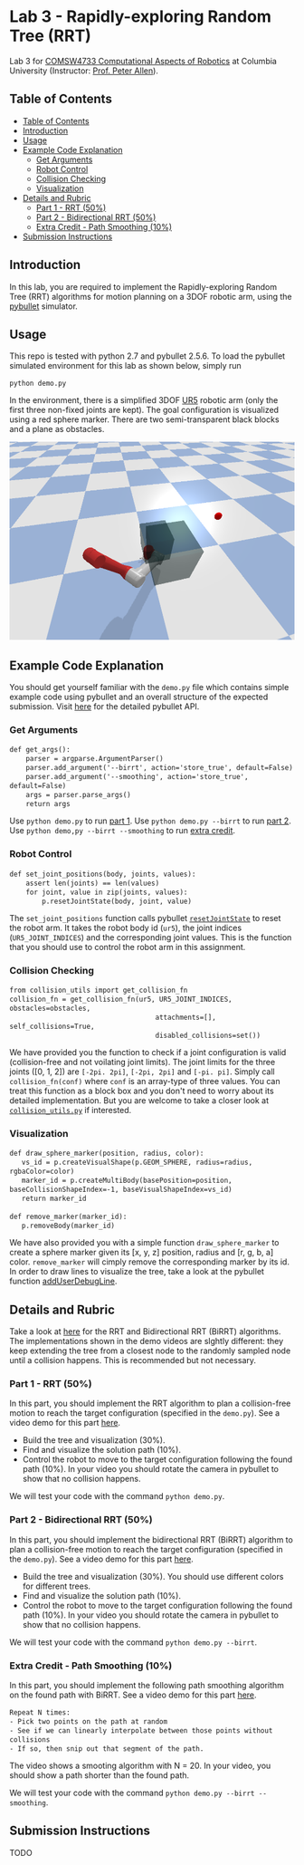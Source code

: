 # Lab 3 - Rapidly-exploring Random Tree (RRT)
Lab 3 for [COMSW4733 Computational Aspects of Robotics](https://www.cs.columbia.edu/~allen/F19/) at Columbia University (Instructor: [Prof. Peter Allen](http://www.cs.columbia.edu/~allen/)).


## Table of Contents
- [Table of Contents](#table-of-contents)
- [Introduction](#introduction)
- [Usage](#usage)
- [Example Code Explanation](#example-code-explanation)
  - [Get Arguments](#get-arguments)
  - [Robot Control](#robot-control)
  - [Collision Checking](#collision-checking)
  - [Visualization](#visualization)
- [Details and Rubric](#details-and-rubric)
  - [Part 1 - RRT (50%)](#part-1---rrt-50)
  - [Part 2 - Bidirectional RRT (50%)](#part-2---bidirectional-rrt-50)
  - [Extra Credit - Path Smoothing (10%)](#extra-credit---path-smoothing-10)
- [Submission Instructions](#submission-instructions)

## Introduction
In this lab, you are required to implement the Rapidly-exploring Random Tree (RRT) algorithms for motion planning on a 3DOF robotic arm, using the [pybullet](https://pybullet.org/wordpress/) simulator.

## Usage
This repo is tested with python 2.7 and pybullet 2.5.6. To load the pybullet simulated environment for this lab as shown below, simply run

```
python demo.py
```

In the environment, there is a simplified 3DOF [UR5](https://www.universal-robots.com/products/ur5-robot/?gclid=EAIaIQobChMIu9ny1NOU5QIVhJ6fCh0DKAIMEAAYASAAEgJWuvD_BwE) robotic arm (only the first three non-fixed joints are kept). The goal configuration is visualized using a red sphere marker. There are two semi-transparent black blocks and a plane as obstacles.

<p align="center">
  <img src="environment.png", height="350">
</p>



## Example Code Explanation

You should get yourself familiar with the `demo.py` file which contains simple example code using pybullet and an overall structure of the expected submission. Visit [here](https://pythonhosted.org/pybullet/) for the detailed pybullet API.


### Get Arguments
```
def get_args():
    parser = argparse.ArgumentParser()
    parser.add_argument('--birrt', action='store_true', default=False)
    parser.add_argument('--smoothing', action='store_true', default=False)
    args = parser.parse_args()
    return args
```
Use `python demo.py` to run [part 1](#part-1---rrt-50).
Use `python demo.py --birrt` to run [part 2](#part-2---bidirectional-rrt-50).
Use `python demo,py --birrt --smoothing` to run [extra credit](3extra-credit---path-smoothing-10).

### Robot Control
```
def set_joint_positions(body, joints, values):
    assert len(joints) == len(values)
    for joint, value in zip(joints, values):
        p.resetJointState(body, joint, value)
```
The `set_joint_positions` function calls pybullet [`resetJointState`](https://docs.google.com/document/d/10sXEhzFRSnvFcl3XxNGhnD4N2SedqwdAvK3dsihxVUA/edit#heading=h.p3s2oveabizm) to reset the robot arm. It takes the robot body id (`ur5`), the joint indices (`UR5_JOINT_INDICES`) and the corresponding joint values. This is the function that you should use to control the robot arm in this assignment.

### Collision Checking
```
from collision_utils import get_collision_fn
collision_fn = get_collision_fn(ur5, UR5_JOINT_INDICES, obstacles=obstacles,
                                    attachments=[], self_collisions=True,
                                    disabled_collisions=set())
```
We have provided you the function to check if a joint configuration is valid (collision-free and not voilating joint limits). The joint limits for the three joints ([0, 1, 2]) are `[-2pi. 2pi]`, `[-2pi, 2pi]` and `[-pi. pi]`. Simply call `collision_fn(conf)` where `conf` is an array-type of three values.  You can treat this function as a block box and you don't need to worry about its detailed implementation. But you are welcome to take a closer look at [`collision_utils.py`](collision_utils.py) if interested.

### Visualization
```
def draw_sphere_marker(position, radius, color):
   vs_id = p.createVisualShape(p.GEOM_SPHERE, radius=radius, rgbaColor=color)
   marker_id = p.createMultiBody(basePosition=position, baseCollisionShapeIndex=-1, baseVisualShapeIndex=vs_id)
   return marker_id

def remove_marker(marker_id):
   p.removeBody(marker_id)
```
We have also provided you with a simple function `draw_sphere_marker` to create a sphere marker given its [x, y, z] position, radius and [r, g, b, a] color. `remove_marker` will cimply remove the corresponding marker by its id. In order to draw lines to visualize the tree, take a look at the pybullet function [addUserDebugLine](https://docs.google.com/document/d/10sXEhzFRSnvFcl3XxNGhnD4N2SedqwdAvK3dsihxVUA/edit#heading=h.i3ffpefe7f3).

## Details and Rubric
Take a look at [here](https://www.cs.columbia.edu/~allen/F19/NOTES/probabilistic_path_planning.pdf) for the RRT and Bidirectional RRT (BiRRT) algorithms. The implementations shown in the demo videos are slghtly different: they keep extending the tree from a closest node to the randomly sampled node until a collision happens. This is recommended but not necessary.

### Part 1 - RRT (50%)
In this part, you should implement the RRT algorithm to plan a collision-free motion to reach the target configuration (specified in the `demo.py`). See a video demo for this part [here](https://youtu.be/o-RCIhsLmqw). 

- Build the tree and visualization (30%). 
- Find and visualize the solution path (10%).
- Control the robot to move to the target configuration following the found path (10%). In your video you should rotate the camera in pybullet to show that no collision happens.

We will test your code with the command `python demo.py`.

### Part 2 - Bidirectional RRT (50%)
In this part, you should implement the bidirectional RRT (BiRRT) algorithm to plan a collision-free motion to reach the target configuration (specified in the `demo.py`). See a video demo for this part [here](https://youtu.be/4nFmFcLg5RQ).

- Build the tree and visualization (30%). You should use different colors for different trees.
- Find and visualize the solution path (10%).
- Control the robot to move to the target configuration following the found path (10%). In your video you should rotate the camera in pybullet to show that no collision happens.

We will test your code with the command `python demo.py --birrt`.

### Extra Credit - Path Smoothing (10%)
In this part, you should implement the following path smoothing algorithm on the found path with BiRRT. See a video demo for this part [here](https://youtu.be/ZaWURj-lgkQ).

```
Repeat N times:
- Pick two points on the path at random
- See if we can linearly interpolate between those points without collisions
- If so, then snip out that segment of the path.
```

The video shows a smooting algorithm with N = 20. In your video, you should show a path shorter than the found path. 

We will test your code with the command `python demo.py --birrt --smoothing`.

## Submission Instructions
TODO